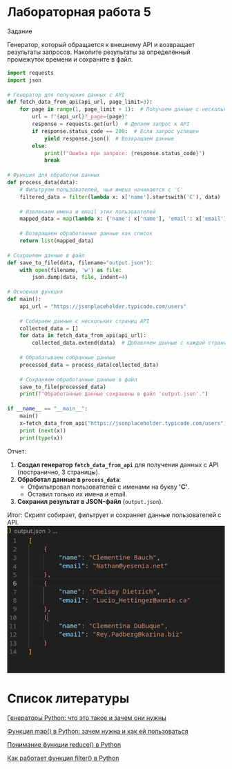 # Лабораторная работа 5
Задание

Генератор, который обращается к внешнему API и возвращает результаты запросов. Накопите результаты за определённый промежуток времени и сохраните в файл.
```python
import requests
import json

# Генератор для получения данных с API
def fetch_data_from_api(api_url, page_limit=3):
    for page in range(1, page_limit + 1):  # Получаем данные с нескольких страниц
        url = f"{api_url}?_page={page}"
        response = requests.get(url)  # Делаем запрос к API
        if response.status_code == 200:  # Если запрос успешен
            yield response.json()  # Возвращаем данные
        else:
            print(f"Ошибка при запросе: {response.status_code}")
            break

# Функция для обработки данных
def process_data(data):
    # Фильтруем пользователей, чьи имена начинаются с 'C'
    filtered_data = filter(lambda x: x['name'].startswith('C'), data)
    
    # Извлекаем имена и email этих пользователей
    mapped_data = map(lambda x: {'name': x['name'], 'email': x['email']}, filtered_data)
    
    # Возвращаем обработанные данные как список
    return list(mapped_data)

# Сохраняем данные в файл
def save_to_file(data, filename="output.json"):
    with open(filename, 'w') as file:
        json.dump(data, file, indent=4)

# Основная функция
def main():
    api_url = "https://jsonplaceholder.typicode.com/users"
    
    # Собираем данные с нескольких страниц API
    collected_data = []
    for data in fetch_data_from_api(api_url):
        collected_data.extend(data)  # Добавляем данные с каждой страницы
    
    # Обрабатываем собранные данные
    processed_data = process_data(collected_data)
    
    # Сохраняем обработанные данные в файл
    save_to_file(processed_data)
    print(f"Обработанные данные сохранены в файл 'output.json'.")

if __name__ == "__main__":
    main()
    x=fetch_data_from_api("https://jsonplaceholder.typicode.com/users")
    print (next(x))
    print(type(x))
```


Отчет:


1. **Создал генератор `fetch_data_from_api`** для получения данных с API (постранично, 3 страницы).  
2. **Обработал данные в `process_data`**:  
   - Отфильтровал пользователей с именами на букву **'C'**.  
   - Оставил только их имена и email.  
3. **Сохранил результат в JSON-файл** (`output.json`).  

Итог: Скрипт собирает, фильтрует и сохраняет данные пользователей с API.
![Alt text](Screenshot_20250327_130837.png)


# Список литературы
[Генераторы Python: что это такое и зачем они нужны](https://skillbox.ru/media/code/generatory_python_chto_eto_takoe_i_zachem_oni_nuzhny/)

[Функция map() в Python: зачем нужна и как ей пользоваться](https://skillbox.ru/media/code/funkciya-map-v-python-zachem-nuzhna-i-kak-ey-polzovatsya/)

[Понимание функции reduce() в Python](https://ya.zerocoder.ru/pgt-ponimanie-funkcii-reduce-v-python/)

[Как работает функция filter() в Python](https://timeweb.cloud/tutorials/python/kak-rabotaet-funkciya-filter-v-python)